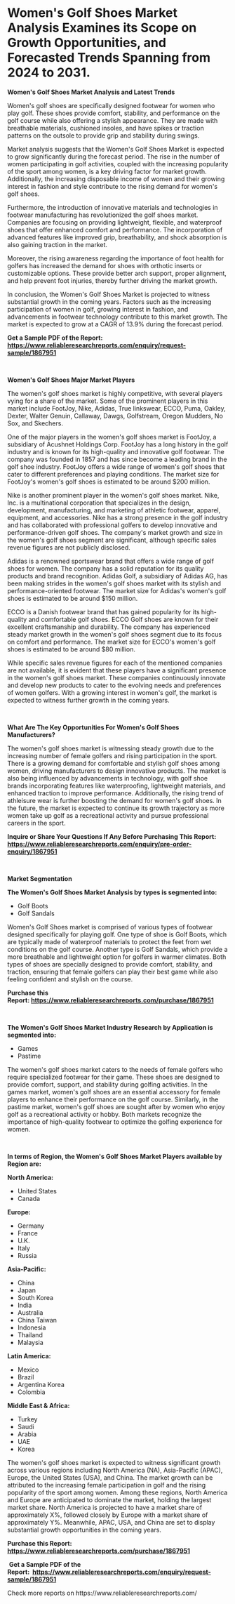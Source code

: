 <p><h1>Women's Golf Shoes Market Analysis Examines its Scope on Growth Opportunities, and Forecasted Trends Spanning from 2024 to 2031.</h1></p><p><strong>Women's Golf Shoes Market Analysis and Latest Trends</strong></p>
<p><p>Women's golf shoes are specifically designed footwear for women who play golf. These shoes provide comfort, stability, and performance on the golf course while also offering a stylish appearance. They are made with breathable materials, cushioned insoles, and have spikes or traction patterns on the outsole to provide grip and stability during swings.</p><p>Market analysis suggests that the Women's Golf Shoes Market is expected to grow significantly during the forecast period. The rise in the number of women participating in golf activities, coupled with the increasing popularity of the sport among women, is a key driving factor for market growth. Additionally, the increasing disposable income of women and their growing interest in fashion and style contribute to the rising demand for women's golf shoes.</p><p>Furthermore, the introduction of innovative materials and technologies in footwear manufacturing has revolutionized the golf shoes market. Companies are focusing on providing lightweight, flexible, and waterproof shoes that offer enhanced comfort and performance. The incorporation of advanced features like improved grip, breathability, and shock absorption is also gaining traction in the market.</p><p>Moreover, the rising awareness regarding the importance of foot health for golfers has increased the demand for shoes with orthotic inserts or customizable options. These provide better arch support, proper alignment, and help prevent foot injuries, thereby further driving the market growth.</p><p>In conclusion, the Women's Golf Shoes Market is projected to witness substantial growth in the coming years. Factors such as the increasing participation of women in golf, growing interest in fashion, and advancements in footwear technology contribute to this market growth. The market is expected to grow at a CAGR of 13.9% during the forecast period.</p></p>
<p><strong>Get a Sample PDF of the Report:&nbsp; <a href="https://www.reliableresearchreports.com/enquiry/request-sample/1867951">https://www.reliableresearchreports.com/enquiry/request-sample/1867951</a></strong></p>
<p>&nbsp;</p>
<p><strong>Women's Golf Shoes Major Market Players</strong></p>
<p><p>The women's golf shoes market is highly competitive, with several players vying for a share of the market. Some of the prominent players in this market include FootJoy, Nike, Adidas, True linkswear, ECCO, Puma, Oakley, Dexter, Walter Genuin, Callaway, Dawgs, Golfstream, Oregon Mudders, No Sox, and Skechers. </p><p>One of the major players in the women's golf shoes market is FootJoy, a subsidiary of Acushnet Holdings Corp. FootJoy has a long history in the golf industry and is known for its high-quality and innovative golf footwear. The company was founded in 1857 and has since become a leading brand in the golf shoe industry. FootJoy offers a wide range of women's golf shoes that cater to different preferences and playing conditions. The market size for FootJoy's women's golf shoes is estimated to be around $200 million.</p><p>Nike is another prominent player in the women's golf shoes market. Nike, Inc. is a multinational corporation that specializes in the design, development, manufacturing, and marketing of athletic footwear, apparel, equipment, and accessories. Nike has a strong presence in the golf industry and has collaborated with professional golfers to develop innovative and performance-driven golf shoes. The company's market growth and size in the women's golf shoes segment are significant, although specific sales revenue figures are not publicly disclosed.</p><p>Adidas is a renowned sportswear brand that offers a wide range of golf shoes for women. The company has a solid reputation for its quality products and brand recognition. Adidas Golf, a subsidiary of Adidas AG, has been making strides in the women's golf shoes market with its stylish and performance-oriented footwear. The market size for Adidas's women's golf shoes is estimated to be around $150 million.</p><p>ECCO is a Danish footwear brand that has gained popularity for its high-quality and comfortable golf shoes. ECCO Golf shoes are known for their excellent craftsmanship and durability. The company has experienced steady market growth in the women's golf shoes segment due to its focus on comfort and performance. The market size for ECCO's women's golf shoes is estimated to be around $80 million.</p><p>While specific sales revenue figures for each of the mentioned companies are not available, it is evident that these players have a significant presence in the women's golf shoes market. These companies continuously innovate and develop new products to cater to the evolving needs and preferences of women golfers. With a growing interest in women's golf, the market is expected to witness further growth in the coming years.</p></p>
<p>&nbsp;</p>
<p><strong>What Are The Key Opportunities For Women's Golf Shoes Manufacturers?</strong></p>
<p><p>The women's golf shoes market is witnessing steady growth due to the increasing number of female golfers and rising participation in the sport. There is a growing demand for comfortable and stylish golf shoes among women, driving manufacturers to design innovative products. The market is also being influenced by advancements in technology, with golf shoe brands incorporating features like waterproofing, lightweight materials, and enhanced traction to improve performance. Additionally, the rising trend of athleisure wear is further boosting the demand for women's golf shoes. In the future, the market is expected to continue its growth trajectory as more women take up golf as a recreational activity and pursue professional careers in the sport.</p></p>
<p><strong>Inquire or Share Your Questions If Any Before Purchasing This Report: <a href="https://www.reliableresearchreports.com/enquiry/pre-order-enquiry/1867951">https://www.reliableresearchreports.com/enquiry/pre-order-enquiry/1867951</a></strong></p>
<p>&nbsp;</p>
<p><strong>Market Segmentation</strong></p>
<p><strong>The Women's Golf Shoes Market Analysis by types is segmented into:</strong></p>
<p><ul><li>Golf Boots</li><li>Golf Sandals</li></ul></p>
<p><p>Women's Golf Shoes market is comprised of various types of footwear designed specifically for playing golf. One type of shoe is Golf Boots, which are typically made of waterproof materials to protect the feet from wet conditions on the golf course. Another type is Golf Sandals, which provide a more breathable and lightweight option for golfers in warmer climates. Both types of shoes are specially designed to provide comfort, stability, and traction, ensuring that female golfers can play their best game while also feeling confident and stylish on the course.</p></p>
<p><strong>Purchase this Report:&nbsp;<a href="https://www.reliableresearchreports.com/purchase/1867951">https://www.reliableresearchreports.com/purchase/1867951</a></strong></p>
<p>&nbsp;</p>
<p><strong>The Women's Golf Shoes Market Industry Research by Application is segmented into:</strong></p>
<p><ul><li>Games</li><li>Pastime</li></ul></p>
<p><p>The women's golf shoes market caters to the needs of female golfers who require specialized footwear for their game. These shoes are designed to provide comfort, support, and stability during golfing activities. In the games market, women's golf shoes are an essential accessory for female players to enhance their performance on the golf course. Similarly, in the pastime market, women's golf shoes are sought after by women who enjoy golf as a recreational activity or hobby. Both markets recognize the importance of high-quality footwear to optimize the golfing experience for women.</p></p>
<p>&nbsp;</p>
<p><strong>In terms of Region, the Women's Golf Shoes Market Players available by Region are:</strong></p>
<p>
    <p> <strong> North America: </strong>
        <ul>
            <li>United States</li>
            <li>Canada</li>
        </ul>
        </p> 
    <p> <strong> Europe: </strong>
        <ul>
            <li>Germany</li>
            <li>France</li>
            <li>U.K.</li>
            <li>Italy</li>
            <li>Russia</li>
        </ul>
        </p> 
    <p> <strong> Asia-Pacific: </strong>
        <ul>
            <li>China</li>
            <li>Japan</li>
            <li>South Korea</li>
            <li>India</li>
            <li>Australia</li>
            <li>China Taiwan</li>
            <li>Indonesia</li>
            <li>Thailand</li>
            <li>Malaysia</li>
        </ul>
        </p> 
    <p> <strong> Latin America: </strong>
        <ul>
            <li>Mexico</li>
            <li>Brazil</li>
            <li>Argentina Korea</li>
            <li>Colombia</li>
        </ul>
        </p> 
    <p> <strong> Middle East & Africa: </strong>
        <ul>
            <li>Turkey</li>
            <li>Saudi</li>
            <li>Arabia</li>
            <li>UAE</li>
            <li>Korea</li>
        </ul>
    </p>
    </p>
<p><p>The women's golf shoes market is expected to witness significant growth across various regions including North America (NA), Asia-Pacific (APAC), Europe, the United States (USA), and China. The market growth can be attributed to the increasing female participation in golf and the rising popularity of the sport among women. Among these regions, North America and Europe are anticipated to dominate the market, holding the largest market share. North America is projected to have a market share of approximately X%, followed closely by Europe with a market share of approximately Y%. Meanwhile, APAC, USA, and China are set to display substantial growth opportunities in the coming years.</p></p>
<p><strong>Purchase this Report: <a href="https://www.reliableresearchreports.com/purchase/1867951">https://www.reliableresearchreports.com/purchase/1867951</a></strong></p>
<p>&nbsp;<strong>Get a Sample PDF of the Report:&nbsp;&nbsp;<a href="https://www.reliableresearchreports.com/enquiry/request-sample/1867951">https://www.reliableresearchreports.com/enquiry/request-sample/1867951</a></strong></p>
<p><strong></strong></p>
<p>Check more reports on https://www.reliableresearchreports.com/</p>